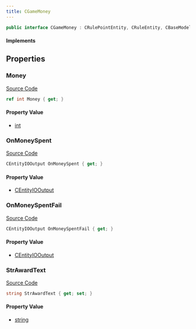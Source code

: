 ```yaml
---
title: CGameMoney
---
```


```csharp
public interface CGameMoney : CRulePointEntity, CRuleEntity, CBaseModelEntity, CBaseEntity, CEntityInstance, ISchemaClass<CEntityInstance>, ISchemaClass<CBaseEntity>, ISchemaClass<CBaseModelEntity>, ISchemaClass<CRuleEntity>, ISchemaClass<CRulePointEntity>, ISchemaClass<CGameMoney>, ISchemaField, ISchemaClass, INativeHandle
```

#### Implements

## Properties

### Money

[Source Code](https://github.com/swiftly-solution/swiftlys2/blob/main/managed/src/SwiftlyS2.Generated/Schemas/Interfaces/CGameMoney.cs#L21)

```csharp
ref int Money { get; }
```

#### Property Value

- [int](https://learn.microsoft.com/dotnet/api/system.int32)

### OnMoneySpent

[Source Code](https://github.com/swiftly-solution/swiftlys2/blob/main/managed/src/SwiftlyS2.Generated/Schemas/Interfaces/CGameMoney.cs#L17)

```csharp
CEntityIOOutput OnMoneySpent { get; }
```

#### Property Value

- [CEntityIOOutput](/docs/api/shared/schemadefinitions/centityiooutput)

### OnMoneySpentFail

[Source Code](https://github.com/swiftly-solution/swiftlys2/blob/main/managed/src/SwiftlyS2.Generated/Schemas/Interfaces/CGameMoney.cs#L19)

```csharp
CEntityIOOutput OnMoneySpentFail { get; }
```

#### Property Value

- [CEntityIOOutput](/docs/api/shared/schemadefinitions/centityiooutput)

### StrAwardText

[Source Code](https://github.com/swiftly-solution/swiftlys2/blob/main/managed/src/SwiftlyS2.Generated/Schemas/Interfaces/CGameMoney.cs#L23)

```csharp
string StrAwardText { get; set; }
```

#### Property Value

- [string](https://learn.microsoft.com/dotnet/api/system.string)

